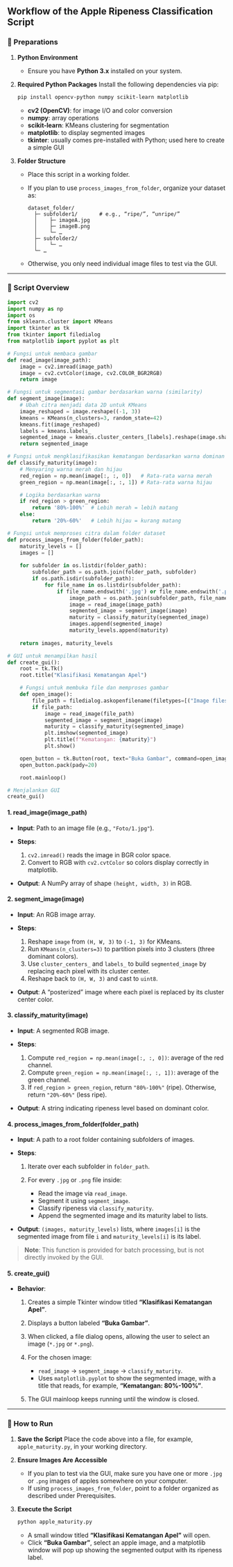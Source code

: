 ## Workflow of the Apple Ripeness Classification Script

### 🧰 Preparations

1. **Python Environment**

   * Ensure you have **Python 3.x** installed on your system.

2. **Required Python Packages**
   Install the following dependencies via pip:

   ```bash
   pip install opencv-python numpy scikit-learn matplotlib
   ```

   * **cv2 (OpenCV)**: for image I/O and color conversion
   * **numpy**: array operations
   * **scikit-learn**: KMeans clustering for segmentation
   * **matplotlib**: to display segmented images
   * **tkinter**: usually comes pre-installed with Python; used here to create a simple GUI

3. **Folder Structure**

   * Place this script in a working folder.
   * If you plan to use `process_images_from_folder`, organize your dataset as:

     ```
     dataset_folder/
       ├─ subfolder1/       # e.g., “ripe/”, “unripe/”
       │    ├─ imageA.jpg
       │    ├─ imageB.png
       │    └─ …
       ├─ subfolder2/
       │    └─ …
       └─ …
     ```
   * Otherwise, you only need individual image files to test via the GUI.

---

### 🚦 Script Overview

```python
import cv2
import numpy as np
import os
from sklearn.cluster import KMeans
import tkinter as tk
from tkinter import filedialog
from matplotlib import pyplot as plt

# Fungsi untuk membaca gambar
def read_image(image_path):
    image = cv2.imread(image_path)
    image = cv2.cvtColor(image, cv2.COLOR_BGR2RGB)
    return image

# Fungsi untuk segmentasi gambar berdasarkan warna (similarity)
def segment_image(image):
    # Ubah citra menjadi data 2D untuk KMeans
    image_reshaped = image.reshape((-1, 3))
    kmeans = KMeans(n_clusters=3, random_state=42)
    kmeans.fit(image_reshaped)
    labels = kmeans.labels_
    segmented_image = kmeans.cluster_centers_[labels].reshape(image.shape).astype(np.uint8)
    return segmented_image

# Fungsi untuk mengklasifikasikan kematangan berdasarkan warna dominan
def classify_maturity(image):
    # Menyaring warna merah dan hijau
    red_region = np.mean(image[:, :, 0])   # Rata-rata warna merah
    green_region = np.mean(image[:, :, 1]) # Rata-rata warna hijau

    # Logika berdasarkan warna
    if red_region > green_region:
        return '80%-100%'  # Lebih merah = lebih matang
    else:
        return '20%-60%'   # Lebih hijau = kurang matang

# Fungsi untuk memproses citra dalam folder dataset
def process_images_from_folder(folder_path):
    maturity_levels = []
    images = []
    
    for subfolder in os.listdir(folder_path):
        subfolder_path = os.path.join(folder_path, subfolder)
        if os.path.isdir(subfolder_path):
            for file_name in os.listdir(subfolder_path):
                if file_name.endswith('.jpg') or file_name.endswith('.png'):
                    image_path = os.path.join(subfolder_path, file_name)
                    image = read_image(image_path)
                    segmented_image = segment_image(image)
                    maturity = classify_maturity(segmented_image)
                    images.append(segmented_image)
                    maturity_levels.append(maturity)
    
    return images, maturity_levels

# GUI untuk menampilkan hasil
def create_gui():
    root = tk.Tk()
    root.title("Klasifikasi Kematangan Apel")

    # Fungsi untuk membuka file dan memproses gambar
    def open_image():
        file_path = filedialog.askopenfilename(filetypes=[("Image files", "*.png;*.jpg")])
        if file_path:
            image = read_image(file_path)
            segmented_image = segment_image(image)
            maturity = classify_maturity(segmented_image)
            plt.imshow(segmented_image)
            plt.title(f"Kematangan: {maturity}")
            plt.show()

    open_button = tk.Button(root, text="Buka Gambar", command=open_image)
    open_button.pack(pady=20)

    root.mainloop()

# Menjalankan GUI
create_gui()
```

#### 1. read\_image(image\_path)

* **Input**: Path to an image file (e.g., `"Foto/1.jpg"`).
* **Steps**:

  1. `cv2.imread()` reads the image in BGR color space.
  2. Convert to RGB with `cv2.cvtColor` so colors display correctly in matplotlib.
* **Output**: A NumPy array of shape `(height, width, 3)` in RGB.

#### 2. segment\_image(image)

* **Input**: An RGB image array.
* **Steps**:

  1. Reshape `image` from `(H, W, 3)` to `(-1, 3)` for KMeans.
  2. Run `KMeans(n_clusters=3)` to partition pixels into 3 clusters (three dominant colors).
  3. Use `cluster_centers_` and `labels_` to build `segmented_image` by replacing each pixel with its cluster center.
  4. Reshape back to `(H, W, 3)` and cast to `uint8`.
* **Output**: A “posterized” image where each pixel is replaced by its cluster center color.

#### 3. classify\_maturity(image)

* **Input**: A segmented RGB image.
* **Steps**:

  1. Compute `red_region = np.mean(image[:, :, 0])`: average of the red channel.
  2. Compute `green_region = np.mean(image[:, :, 1])`: average of the green channel.
  3. If `red_region > green_region`, return `"80%-100%"` (ripe). Otherwise, return `"20%-60%"` (less ripe).
* **Output**: A string indicating ripeness level based on dominant color.

#### 4. process\_images\_from\_folder(folder\_path)

* **Input**: A path to a root folder containing subfolders of images.
* **Steps**:

  1. Iterate over each subfolder in `folder_path`.
  2. For every `.jpg` or `.png` file inside:

     * Read the image via `read_image`.
     * Segment it using `segment_image`.
     * Classify ripeness via `classify_maturity`.
     * Append the segmented image and its maturity label to lists.
* **Output**: `(images, maturity_levels)` lists, where `images[i]` is the segmented image from file `i` and `maturity_levels[i]` is its label.

> **Note**: This function is provided for batch processing, but is not directly invoked by the GUI.

#### 5. create\_gui()

* **Behavior**:

  1. Creates a simple Tkinter window titled **“Klasifikasi Kematangan Apel”**.
  2. Displays a button labeled **“Buka Gambar”**.
  3. When clicked, a file dialog opens, allowing the user to select an image (`*.jpg` or `*.png`).
  4. For the chosen image:

     * `read_image` → `segment_image` → `classify_maturity`.
     * Uses `matplotlib.pyplot` to show the segmented image, with a title that reads, for example, **“Kematangan: 80%-100%”**.
  5. The GUI mainloop keeps running until the window is closed.

---

### 🏁 How to Run

1. **Save the Script**
   Place the code above into a file, for example, `apple_maturity.py`, in your working directory.

2. **Ensure Images Are Accessible**

   * If you plan to test via the GUI, make sure you have one or more `.jpg` or `.png` images of apples somewhere on your computer.
   * If using `process_images_from_folder`, point to a folder organized as described under Prerequisites.

3. **Execute the Script**

   ```bash
   python apple_maturity.py
   ```

   * A small window titled **“Klasifikasi Kematangan Apel”** will open.
   * Click **“Buka Gambar”**, select an apple image, and a matplotlib window will pop up showing the segmented output with its ripeness label.
